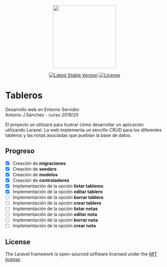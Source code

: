 <p align="center"><img src="https://res.cloudinary.com/dtfbvvkyp/image/upload/v1566331377/laravel-logolockup-cmyk-red.svg" width="200"></p>

<p align="center">
<a href="https://packagist.org/packages/laravel/framework"><img src="https://poser.pugx.org/laravel/framework/v/stable.svg" alt="Latest Stable Version"></a>
<a href="https://packagist.org/packages/laravel/framework"><img src="https://poser.pugx.org/laravel/framework/license.svg" alt="License"></a>
</p>

# Tableros
Desarrollo web en Entorno Servidor<br/>
Antonio J.Sánchez - curso 2019/20

El proyecto se utilizará para ilustrar cómo desarrollar un aplicación utilizando Laravel. La web implementa un sencillo CRUD para los diferentes tableros y las notas asociadas que pueblan la base de datos.

## Progreso

- [x] Creación de **migraciones**
- [x] Creación de **seeders**
- [x] Creación de **modelos**
- [x] Creación de **controladores**
- [x] Implementación de la opción **listar tableros**
- [x] Implementación de la opción **editar tablero**
- [ ] Implementación de la opción **borrar tablero**
- [ ] Implementación de la opción **crear tablero**
- [ ] Implementación de la opción **listar notas**
- [ ] Implementación de la opción **editar nota**
- [ ] Implementación de la opción **borrar nota**
- [ ] Implementación de la opción **crear nota**

## License

The Laravel framework is open-sourced software licensed under the [MIT license](https://opensource.org/licenses/MIT).
